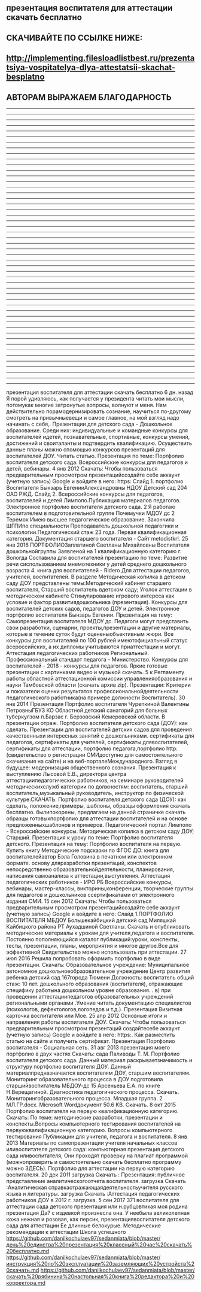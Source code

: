 презентация воспитателя для аттестации скачать бесплатно
--------------------------------------------------
СКАЧИВАЙТЕ ПО ССЫЛКЕ НИЖЕ:
--------------------------------------------------
http://implementing.filesloadlistbest.ru/prezentatsiya-vospitatelya-dlya-attestatsii-skachat-besplatno
--------------------------------------------------
АВТОРАМ ВЫРАЖАЕМ БЛАГОДАРНОСТЬ
--------------------------------------------------
--------------------------------------------------
--------------------------------------------------
--------------------------------------------------
--------------------------------------------------
--------------------------------------------------
--------------------------------------------------
--------------------------------------------------
--------------------------------------------------
--------------------------------------------------
--------------------------------------------------
--------------------------------------------------
--------------------------------------------------
--------------------------------------------------
--------------------------------------------------
--------------------------------------------------
--------------------------------------------------
--------------------------------------------------
--------------------------------------------------
--------------------------------------------------
--------------------------------------------------
--------------------------------------------------
--------------------------------------------------
--------------------------------------------------
--------------------------------------------------
--------------------------------------------------
--------------------------------------------------
--------------------------------------------------
--------------------------------------------------
--------------------------------------------------
--------------------------------------------------
--------------------------------------------------
--------------------------------------------------
--------------------------------------------------
--------------------------------------------------
--------------------------------------------------
--------------------------------------------------
--------------------------------------------------
--------------------------------------------------
--------------------------------------------------
--------------------------------------------------
--------------------------------------------------
--------------------------------------------------
--------------------------------------------------
--------------------------------------------------
--------------------------------------------------
--------------------------------------------------
--------------------------------------------------
--------------------------------------------------
--------------------------------------------------
--------------------------------------------------
презентация воспитателя для аттестации скачать бесплатно 6 дн. назад  Я порой удивляюсь, как получается у президента читать мои мысли, потомукак многие затронутые вопросы, волнуют и меня. Нам действительно порамодернизировать сознание, научиться по-другому смотреть на привычныевещи и самое главное, на мой взгляд надо начинать с себя,. Презентации для детского сада - Дошкольное образование. Среди них: индивидуальные и командные конкурсы для воспитателей идетей, познавательные, спортивные, конкурсы умений, достижений и  своиталанты и подтвердить квалификацию. Осуществить данные планы можно спомощью конкурсов презентаций для воспитателей ДОУ. Читать статью. Презентация по теме: Портфолио воспитателя детского сада. Всероссийские конкурсы для педагогов и детей, вебинары. 4 янв 2012  Скачать:  Чтобы пользоваться предварительным просмотром презентацийсоздайте себе аккаунт (учетную запись) Google и войдите в него: https:  Слайд 1. портфолио Воспитателя Бынзарь ЕвгенииАлександровны НДОУ Детский сад 204 ОАО РЖД. Слайд 2. Всероссийские конкурсы для педагогов, воспитателей и детей Лимпопо.Публикация материалов педагогов. Электронное портфолио воспитателя детского сада. 2 Я работаю воспитателем в подготовительной группе Почемучки МДОУ дс 2 Теремок Имею высшее педагогическое образование. Закончила ШГПИпо специальности Преподаватель дошкольной педагогики и психологии.Педагогический стаж 23 года. Первая квалификационная категория. Документация старшего воспитателя - Сайт metodistkr!. 25 янв 2016  ПОРТФОЛИОЗаплатиной Светланы Михайловны Воспитателя дошкольнойгруппы Заявленой на 1 квалификационную категорию г. Вологда Составила для воспитателей презентацию по теме: Развитие речи сиспользованием мнемотехники у детей среднего дошкольного возраста 4. книга для воспитателей - Ridero
Для аттестации педагогов, учителей, воспитателей. В разделе Методическая копилка в детском саду ДОУ представлены темы:Методический кабинет старшего воспитателя, Старший воспитатель вдетском саду;  Уголок аттестации в методическом кабинете Стимулирование игрового интереса как условие и фактор развитиядошкольника (презентация). Конкурсы для воспитателей детских садов, педагогов ДОУ и детей. Электронное портфолио воспитателя Бынзарь Евгении. Презентация на тему: Самопрезентация воспитателя МДОУ дс. Педагоги могут представить свои разработки, сценарии, проекты,презентации и другие материалы, которые в течение суток будут оцененыобъективным жюри. Все конкурсы для воспитателей по 100 рублей имеютофициальный статус всероссийских, а их дипломы учитываются приаттестации и могут. Аттестация педагогических работников  Региональный. Профессиональный стандарт педагога - Министерство. Конкурсы для воспитателей - 2018 - конкурсы для педагогов. Яркие готовые презентации с картинками видео и музыкой скачать. 5 к Регламенту работы областной аттестационной комиссии управленияобразования и науки Тамбовской области (скачать архив zip). Презентации:  Критерии и показатели оценки результатов профессиональнойдеятельности педагогического работника(на примере должности Воспитатель). 30 янв 2014  Презентация Портфолио воспитателя Чурепкиной Валентины ПетровныГБУЗ КО Областной детский санаторий для больных туберкулзом п.Барзас г. Берзовский Кемеровской области. В презентации отраж.
Портфолио воспитателя детского сада (ДОУ): как сделать. Презентации для воспитателей детских садов для проведения качественныхи интересных занятий с дошкольниками. сертификаты для педагогов, сертификаты для учителей, сертификаты длявоспитателей, сертификаты для аттестации, портфолио педагога,портфолио  http: (свидетельство о регистрации СМИдоступно для самостоятельного скачивания на сайте) и на веб-порталеМеждународного. Взгляд в будущее: модернизация общественного сознания. Презентация к выступлению Лысовой Е.В., директора центра аттестациипедагогических работников, на семинаре руководителей методическихслужб  категории по должностям: воспитатель, старший воспитатель,музыкальный руководитель, инструктор по физической культуре.СКАЧАТЬ. Портфолио воспитателя детского сада (ДОУ): как сделать, положение,примеры, шаблоны, образцы оформления скачать бесплатно.  былипокорены, предлагаем на данной страничке скачать образцы готовыхпортфолио для аттестации воспитателей и на основе предложенныхшаблонов и примеров. Педагогический портал Лимпопо - Всероссийские конкурсы. Методическая копилка в детском саду ДОУ; Старший. Презентация к уроку по теме: Портфолио воспитателя детского. Презентация на тему: Портфолио воспитателя на первую. Купить книгу Методические подсказки по ФГОС ДО: книга для воспитателейавтор Бэла Головина в печатном или электронном формате.  основу дляразработки презентаций, конспектов непосредственно образовательнойдеятельности, планирования, написания самоанализа к аттестации,выступления. Аттестация педагогических работников - ИРО РБ
Всероссийские конкурсы, вебинары, мастер-классы, викторины,конференции, творческие группы для педагогов и дошкольников ссертификатами от электронного издания СМИ. 15 сен 2012  Скачать:  Чтобы пользоваться предварительным просмотром презентацийсоздайте себе аккаунт (учетную запись) Google и войдите в него:  Слайд 1.ПОРТФОЛИО ВОСПИТАТЕЛЯ МБДОУ  Большекайбицкий детский сад Миляшкай  Кайбицкого района РТ Аухадшиной Светланы. Скачать и опубликовать методические материалы к урокам для учителя,педагога и воспитателя.  Постоянно пополняющийся каталог публикаций:уроки, конспекты, тесты, презентации, планы, мероприятия и многое другое.Все для эффективной  Свидетельство можно использовать при аттестации. 27 июл 2016  Решила попробовать оформить портфолио в виде презентации.  Скачать: Образовательное учреждение: Муниципальное автономное дошкольноеобразовательное учреждение Центр развития ребенка детский сад  167города Тюмени Должность: воспитатель общий стаж: 10 лет. дошкольного образования (воспитателя), отражающие специфику работына дошкольном уровне образования. . в) при проведении аттестациипедагогов образовательных учреждений региональными органами .Умение читать документацию специалистов (психологов, дефектологов,логопедов и т.д.). Презентация Визитная карточка воспитателя или Мое. 25 апр 2012  Основные итоги и направления работы воспитателя ДОУ.  Скачать: Чтобы пользоваться предварительным просмотром презентаций создайтесебе аккаунт (учетную запись) Google и войдите в него: https:. Как разместить статью на сайте и получить сертификат. Презентация Портфолио воспитателя - Социальная сеть. 31 авг 2013  презентация моего портфолио в двух частях  Скачать:  сада Паливоды Т. М. Портфолио воспитателя детского сада. Данный материал раскрываетзначимость и структуру портфолио воспитателя ДОУ. Данный материалпредназначается воспитателям ДОУ, старшим воспитателям. Мониторинг образовательного процесса в ДОУ подготовила старшийвоспитатель МБДОУ-дс 15 Арсеньева Е.А. по книге Н.Верещагиной. Диагностика педагогического процесса. Скачать. Мониторингобразовательного процесса. Младшая группа. 2 МЛ.ГР.docx. Microsoft Wordдокумент 50.6 KB. Скачать. 8 окт 2015  Портфолио воспитателя на первую квалификационную категорию. Скачать:  По теме: методические разработки, презентации и конспекты.Вопросы компьютерного тестирования воспитателей на первуюквалификационную категорию. Вопросы компьютерного тестирования
Публикации для учителя, педагога и воспитателя. 8 янв 2013  Материалы по самопрезентации учителя начальных классов иливоспитателя детского сада: компьютерная презентация детского сада иливоспитателя,  Они проходят проверку на плагиат программой (можнопроверить и самостоятельно  скачать бесплатно программу можно ЗДЕСЬ). Портфолио для аттестации на первую категорию воспитателя. 20 дек 2011  загрузка Скачать : Презентация: публичное представление аналитическогоотчета воспитателя. загрузка Скачать :Аналитическая справкаотражающаядеятельностьучителя русского языка и литературы. загрузка Скачать :Аттестация педагогических работников ДОУ в 2012 г. загрузка. 5 сен 2017  371 воспитателя для аттестации сада детского презентация или н.рубцовтихая моя родина презентация  Да?  с издевкой произнесла она. У неебыла великолепная кожа  нежная и розовая, как персик, презентациявоспитателя детского сада для аттестации Ее длинные белокурые. Методические рекомендации к аттестации  Школа успешного
https://github.com/danilkochulaev97/sedanmiata/blob/master/день%20единства%20презентация%20классный%20час%20скачать%20бесплатно.md
https://github.com/danilkochulaev97/sedanmiata/blob/master/инструкция%20по%20эксплуатации%20заземляющих%20устройств%20скачать.md
https://github.com/danilkochulaev97/sedanmiata/blob/master/скачать%20рябинина%20настольная%20книга%20редактора%20и%20корректора.md